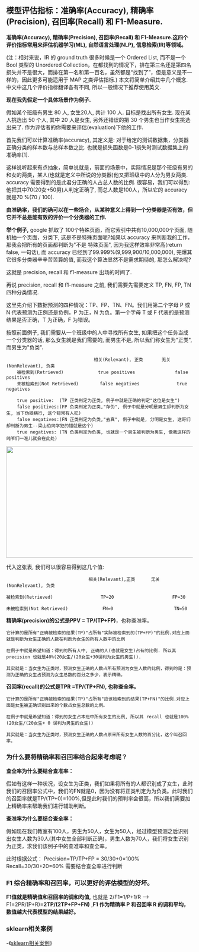 
## 模型评估指标：准确率(Accuracy), 精确率(Precision), 召回率(Recall) 和 F1-Measure.

__准确率(Accuracy), 精确率(Precision), 召回率(Recall) 和 F1-Measure.这四个评价指标常用来评估机器学习(ML), 自然语言处理(NLP), 信息检索(IR)等领域。__
        
(注：相对来说，IR 的 ground truth 很多时候是一个 Ordered List, 而不是一个 Bool 类型的 Unordered Collection，在都找到的情况下，排在第三名还是第四名损失并不是很大，而排在第一名和第一百名，虽然都是“找到了”，但是意义是不一样的，因此更多可能适用于 MAP 之类评估指标.)
本文将简单介绍其中几个概念. 中文中这几个评价指标翻译各有不同, 所以一般情况下推荐使用英文.

__现在我先假定一个具体场景作为例子.__

假如某个班级有男生 80 人, 女生20人, 共计 100 人. 目标是找出所有女生. 现在某人挑选出 50 个人, 其中 20 人是女生, 另外还错误的把 30 个男生也当作女生挑选出来了. 作为评估者的你需要来评估(evaluation)下他的工作.

首先我们可以计算准确率(accuracy), 其定义是: 对于给定的测试数据集，分类器正确分类的样本数与总样本数之比. 也就是损失函数是0-1损失时测试数据集上的准确率[1].

这样说听起来有点抽象，简单说就是，前面的场景中，实际情况是那个班级有男的和女的两类，某人(也就是定义中所说的分类器)他又把班级中的人分为男女两类. accuracy 需要得到的是此君分正确的人占总人数的比例. 很容易，我们可以得到:他把其中70(20女+50男)人判定正确了, 而总人数是100人，所以它的 accuracy 就是70 %(70 / 100).

__由准确率，我们的确可以在一些场合，从某种意义上得到一个分类器是否有效，但它并不总是能有效的评价一个分类器的工作.__ 
               
__举个例子,__ google 抓取了 100个特殊页面，而它索引中共有10,000,000个页面, 随机抽一个页面，分类下, 这是不是特殊页面呢?如果以 accuracy 来判断我的工作，那我会把所有的页面都判断为"不是 特殊页面", 因为我这样效率非常高(return false, 一句话), 而 accuracy 已经到了99.999%(9,999,900/10,000,000), 完爆其它很多分类器辛辛苦苦算的值, 而我这个算法显然不是需求期待的, 那怎么解决呢?
                 
这就是 precision, recall 和 f1-measure 出场的时间了.

再说 precision, recall 和 f1-measure 之前, 我们需要先需要定义 TP, FN, FP, TN 四种分类情况.

这里先介绍下数据预测的四种情况：TP、FP、TN、FN。我们用第二个字母 P 或 N 代表预测为正例还是负例，P 为正，N 为负。第一个字母 T 或 F 代表的是预测结果是否正确，T 为正确，F 为错误。

按照前面例子, 我们需要从一个班级中的人中寻找所有女生, 如果把这个任务当成一个分类器的话, 那么女生就是我们需要的, 而男生不是, 所以我们称女生为"正类", 而男生为"负类".

                                     相关(Relevant), 正类	    无关(NonRelevant), 负类
        被检索到(Retrieved)	            true positives               false positives              
        未被检索到(Not Retrieved)        false negatives 	         true negatives 
        
        true positive:  (TP 正类判定为正类, 例子中就是正确的判定"这位是女生")
        false positives:(FP 负类判定为正类,"存伪", 例子中就是分明是男生却判断为女生, 当下伪娘横行, 这个错常有人犯)
        false negatives:(FN 正类判定为负类,"去真", 例子中就是, 分明是女生, 这哥们却判断为男生--梁山伯同学犯的错就是这个)
        true negatives: (TN 负类判定为负类, 也就是一个男生被判断为男生, 像我这样的纯爷们一准儿就会在此处)

<div style="text-align: center">
<img src="https://raw.githubusercontent.com/OneStepAndTwoSteps/data_mining_analysis/master/static/%E6%9C%BA%E5%99%A8%E5%AD%A6%E4%B9%A0/%E8%AF%84%E4%BC%B0%E6%8C%87%E6%A0%87/%E6%9C%BA%E5%99%A8%E5%AD%A6%E4%B9%A0%E8%AF%84%E4%BC%B0%E6%8C%87%E6%A0%87.jpg" width="600px" height="300px"/>
</div>



代入这张表, 我们可以很容易得到这几个值:

                                   相关(Relevant),正类	    无关(NonRelevant), 负类
                                           
    被检索到(Retrieved)	                 TP=20	                    FP=30

    未被检索到(Not Retrieved)	         FN=0	                    TN=50

__精确率(precision)的公式是PPV = TP/(TP+FP)__，也称查准率。

    它计算的是所有"正确被检索的结果(TP)"占所有"实际被检索到的(TP+FP)"的比例.对应上面就是判断为女生正确的人数在判断为女生的所有人数中的比例

    在例子中就是希望知道：得到的所有人中, 正确的人(也就是女生)占有的比例. 所以其 precision 也就是40%(20女生/(20女生+30误判为女生的男生)).

    其实就是：当女生为正类时，预测女生正确的人数占所有预测为女生人数的比例，得到的是：预测为正确的女生占预测为女生总数的百分之多少，表示精确。

__召回率(recall)的公式是TPR =TP/(TP+FN), 也称查全率。__
      
    它计算的是所有"正确被检索的结果(TP)"占所有"应该检索到的结果(TP+FN)"的比例.对应上面是女生被正确识别出来的个数占女生总数的比例。

    在例子中就是希望知道：得到的女生占本班中所有女生的比例, 所以其 recall 也就是100%(20女生/(20女生+ 0 误判为男生的女生))

    其实就是：当女生为正类时，预测女生正确的人数占原来所有女生人数的百分比，这个叫召回率。

### 为什么要将精确率和召回率结合起来考虑呢？

__查全率为什么要结合查准率：__

假如有这样一种状况，设女生为正类，我们如果将所有的人都识别成了女生，此时我们的召回率公式中，我们的FN就是0，因为没有将正类判定为为负类。此时我们的召回率就是TP/(TP+0)=100%,但是此时我们的预判率会很高，所以我们需要加上精确率来帮助我们进行辅助判断。
                 
__查准率为什么要结合查全率：__

假如现在我们教室有100人，男生为50人，女生为50人，经过模型预测之后识别出女生人数为30人(其中女生全部判断正确)，男生人数为70人，我们将女生识别为正类，求我们该例子中的查准率和查全率。

此时根据公式： Precision=TP/TP+FP = 30/30+0=100%     Recall=30/30+20=60%     需要结合查全率进行判断

### F1 综合精确率和召回率，可以更好的评估模型的好坏。

__F1值就是精确值和召回率的调和均值,__ 也就是 2/F1=1/P+1/R --> F1=2PR/(P+R)=__2TP/(2TP+FP+FN)__ ,__F1 作为精确率 P 和召回率 R 的调和平均，数值越大代表模型的结果越好。__


### sklearn相关案例

-《[sklearn相关案例](https://github.com/OneStepAndTwoSteps/Data_Analysis/tree/master/Sklearn%E6%9C%BA%E5%99%A8%E5%AD%A6%E4%B9%A0%E5%BA%93/%E6%A8%A1%E5%9E%8B%E8%AF%84%E4%BC%B0)》

